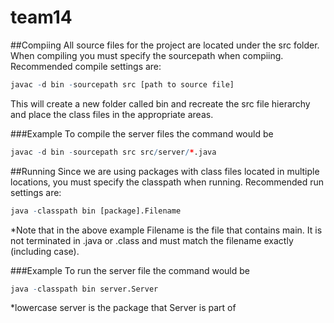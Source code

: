 team14
======
##Compiing
All source files for the project are located under the src folder. When compiling you must specify the sourcepath when compiing. Recommended compile settings are:
```r
javac -d bin -sourcepath src [path to source file]
```

This will create a new folder called bin and recreate the src file hierarchy and place the class files in the appropriate areas.

###Example
To compile the server files the command would be
```r
javac -d bin -sourcepath src src/server/*.java
```

##Running
Since we are using packages with class files located in multiple locations, you must specify the classpath when running. Recommended run settings are:
```r
java -classpath bin [package].Filename
```

*Note that in the above example Filename is the file that contains main. It is not terminated in .java or .class and must match the filename exactly (including case).

###Example
To run the server file the command would be
```r
java -classpath bin server.Server
```
*lowercase server is the package that Server is part of